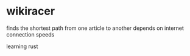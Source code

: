 # wikiracer

finds the shortest path from one article to another
depends on internet connection speeds

learning rust
